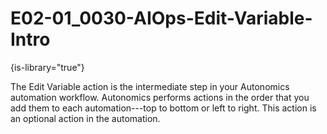 # E02-01_0030-AIOps-Edit-Variable-Intro

{is-library="true"}

<snippet id="E02-01_0030-Edit-Variable-Action-Intro_snippet">


The Edit Variable action is the intermediate step in your Autonomics automation workflow. Autonomics performs actions in the order that you add them to each automation---top to bottom or left to right. This action is an optional action in the automation.


</snippet>